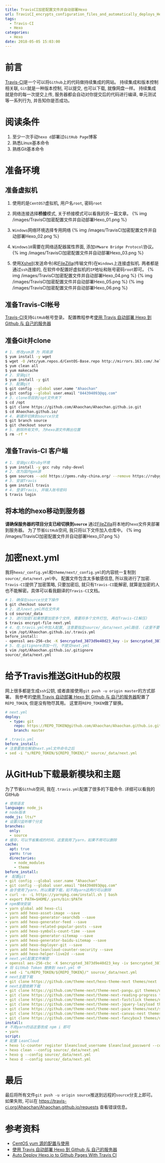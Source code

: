 ```yaml
---
title: TravisCI加密配置文件并自动部署Hexo
url: TravisCI_encrypts_configuration_files_and_automatically_deploys_Hexo
tags: 
  - Travis-CI
  - Hexo
categories:
  - Hexo
date: 2018-05-05 15:03:00
---
```

# 前言
[Travis-CI](https://travis-ci.org/)是一个可以将`Github`上的代码做持续集成的网站。
持续集成和版本控制相关联, `Git`就是一种版本控制, 可以提交, 也可以下载, 就像网盘一样。
持续集成就是你的每一次提交上传, 服务器都会自动对你提交后的代码进行编译, 单元测试等一系列行为, 并告知你是否成功。

<!-- more -->

# 阅读条件
1. 至少一次手动`hexo d`部署过`GitHub Page`博客
2. 熟悉Linux基本命令
3. 熟练Git基本命令

# 准备环境
## 准备虚拟机
1. 使用的是`CentOS7`虚拟机, 用户名`root`, 密码`root`
2. 网络连接选择**桥接**模式, 关于桥接模式可以看我的另一篇文章。
{% img /images/TravisCI加密配置文件并自动部署Hexo_01.png %}

3. `Windows`网络环境选择专用网络
{% img /images/TravisCI加密配置文件并自动部署Hexo_02.png %}
4. `Windows10`需要在网络适配器属性界面, 添加`VMware Bridge Protocol`协议。
{% img /images/TravisCI加密配置文件并自动部署Hexo_03.png %}

5. 使用[Xshell](https://www.netsarang.com/products/xsh_overview.html)(发送命令)和[FileZilla](https://filezilla-project.org/)(传输文件)在`Windows`上连接虚拟机. 两者都是通过`ssh`连接的, 在软件中配置好虚拟机的`IP`地址和账号密码`root`即可。
{% img /images/TravisCI加密配置文件并自动部署Hexo_04.png %}
{% img /images/TravisCI加密配置文件并自动部署Hexo_05.png %}
{% img /images/TravisCI加密配置文件并自动部署Hexo_06.png %}

## 准备Travis-CI帐号
[Travis-CI](https://travis-ci.org/)支持`GitHub`帐号登录。
配置教程参考[使用 Travis 自动部署 Hexo 到 Github 与 自己的服务器](https://segmentfault.com/a/1190000009054888#articleHeader1)

## 准备Git并clone
```sh
# 1. 修改yum源 为 网易源
$ yum install -y wget
$ wget -O /etc/yum.repos.d/CentOS-Base.repo http://mirrors.163.com/.help/CentOS7-Base-163.repo
$ yum clean all
$ yum makecache
# 2. 安装git
$ yum install -y git
# 3. 配置git
$ git config --global user.name "Ahaochan"
$ git config --global user.email "844394093@qq.com"
# 3. clone项目到/opt文件夹下
$ cd /opt
$ git clone https://github.com/Ahaochan/Ahaochan.github.io.git
$ cd Ahaochan.github.io/
# 4. 新建并切换到source分支
$ git branch source
$ git checkout source
# 5. 删除所有文件, 为hexo源文件腾出位置
$ rm -rf *
```

## 准备Travis-CI 客户端
```sh
# 1. 安装gcc和ruby环境
$ yum install -y gcc ruby ruby-devel
# 2. 改为国内gem源
$ gem sources --add https://gems.ruby-china.org/ --remove https://rubygems.org/ 
# 3. 安装Travis
$ gem install travis
# 4. 登录Travis, 并输入账号密码
$ travis login
```

## 将本地的hexo移动到服务器
**请确保服务器的项目分支已经切换到`source`**
通过[FileZilla](https://filezilla-project.org/)将本地的`hexo`文件夹部署到服务器。
为了节省`GitHub`空间, 我只将以下文件加入仓库中。
{% img /images/TravisCI加密配置文件并自动部署Hexo_07.png %}

# 加密next.yml
我将`hexo/_config.yml`和`theme/next/_config.yml`的内容统一复制到`source/_data/next.yml`中。
配置文件包含太多敏感信息, 所以我进行了加密.
`Travis-CI`提供了加密策略, 只要加密后, 就只有`Travis-CI`能解密, 就算是加密的人也不能解密。具体可以看我翻译的`Travis-CI`文档。

```sh
# 1. 确保在source分支下操作
$ git checkout source
# 2. 进入next.yml所在文件夹
$ cd source/_data
# 3. 进行加密(如果想要加密多个文件, 需要将多个文件打包, 再在Travis-CI解压)
$ travis encrypt-file next.yml
# 4. 在.travis.yml中加入配置, 注意要指定source/_data/next.yml路径. (这里不要复制我的key, 每个人都不一样)
$ vim /opt/Ahaochan.github.io/.travis.yml
before_install:
- openssl aes-256-cbc -K $encrypted_3873d9e40d23_key -iv $encrypted_3873d9e40d23_iv -in source/_data/next.yml.enc -out source/_data/next.yml -d
# 5. 在.gitignore添加一行, 不提交next.yml
$ vim /opt/Ahaochan.github.io/.gitignore
source/_data/next.yml
```

# 给予Travis推送GitHub的权限
网上很多都是生成`ssh`公钥, 或者直接使用`git push -u origin master`的方式部署。
我参考的[使用 Travis 自动部署 Hexo 到 Github 与 自己的服务器](https://segmentfault.com/a/1190000009054888#articleHeader1)配置了`REPO_TOKEN`, 但是没有物尽其用。
这里将`REPO_TOKEN`做了替换。
```yml
# next.yml
deploy:
  - type: git
    repo: https://REPO_TOKEN@github.com/Ahaochan/Ahaochan.github.io.git
    branch: master
```

```yml
# .travis.yml
before_install:
# 注意要放在解密next.yml文件命令之后
- sed -i "s/REPO_TOKEN/${REPO_TOKEN}/" source/_data/next.yml
```


# 从GitHub下载最新模块和主题
为了节省`Github`空间, 我在`.travis.yml`配置了很多的下载命令.
详细可以看我的GitHub
```yml
# 使用语言
language: node_js
# node版本
node_js: lts/*
# 设置只监听哪个分支
branches:
  only:
  - source
# 缓存，可以节省集成的时间，这里我用了yarn，如果不用可以删除
cache:
  apt: true
  yarn: true
  directories:
    - node_modules
    - theme
before_install:
#  配置git
- git config --global user.name "Ahaochan"
- git config --global user.email "844394093@qq.com"
# 由于使用了yarn，所以需要下载，如不用yarn这两行可以删除
- curl -o- -L https://yarnpkg.com/install.sh | bash
- export PATH=$HOME/.yarn/bin:$PATH
# npm模块安装
- yarn global add hexo-cli
- yarn add hexo-asset-image --save
- yarn add hexo-generator-searchdb --save
- yarn add hexo-generator-feed --save
- yarn add hexo-related-popular-posts --save
- yarn add hexo-symbols-count-time --save
- yarn add hexo-generator-sitemap --save
- yarn add hexo-generator-baidu-sitemap --save
- yarn add hexo-deployer-git --save
- yarn add hexo-leancloud-counter-security --save
- yarn add hexo-helper-live2d --save
# next.yml配置文件解密
- openssl aes-256-cbc -K $encrypted_3873d9e40d23_key -iv $encrypted_3873d9e40d23_iv -in source/_data/next.yml.enc -out source/_data/next.yml -d
# 将 GitHub Token 替换到 next.yml 中
- sed -i "s/REPO_TOKEN/${REPO_TOKEN}/" source/_data/next.yml
# next主题下载
- git clone https://github.com/theme-next/hexo-theme-next themes/next
# next主题依赖下载
- git clone https://github.com/theme-next/theme-next-pangu.git themes/next/source/lib/pangu
- git clone https://github.com/theme-next/theme-next-reading-progress themes/next/source/lib/reading_progress
- git clone https://github.com/theme-next/theme-next-fastclick themes/next/source/lib/fastclick
- git clone https://github.com/theme-next/theme-next-jquery-lazyload themes/next/source/lib/jquery_lazyload
- git clone https://github.com/theme-next/theme-next-pace themes/next/source/lib/pace
- git clone https://github.com/theme-next/theme-next-canvas-nest themes/next/source/lib/canvas-nest
- git clone https://github.com/theme-next/theme-next-fancybox3 themes/next/source/lib/fancybox
install:
# 不用yarn的话这里改成 npm i 即可
- yarn
script:
# 配置 LeanCloud
- hexo lc-counter register $leancloud_username $leancloud_password --config source/_data/next.yml
- hexo clean --config source/_data/next.yml
- hexo g --config source/_data/next.yml
- hexo d --config source/_data/next.yml
```
# 最后
最后将所有文件`git push -u origin source`推送到远程的`source`分支上即可。
如果失败, 可以在 https://travis-ci.org/Ahaochan/Ahaochan.github.io/requests 查看错误信息。


# 参考资料
- [CentOS yum 源的配置与使用](https://www.jianshu.com/p/d8573f9d1f96)
- [使用 Travis 自动部署 Hexo 到 Github 与 自己的服务器](https://segmentfault.com/a/1190000009054888)
- [Auto Deploy Hexo.io to Github Pages With Travis CI](http://kflu.github.io/2017/01/03/2017-01-03-hexo-travis/)